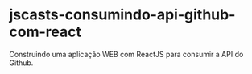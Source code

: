 # jscasts-consumindo-api-github-com-react
Construindo uma aplicação WEB com ReactJS para consumir a API do Github.
